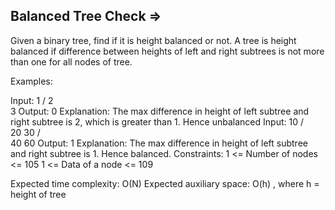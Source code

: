 Balanced Tree Check  =>
 -------------------

 
Given a binary tree, find if it is height balanced or not.  A tree is height balanced if difference between heights of left and right subtrees is not more than one for all nodes of tree. 

Examples:

Input:
      1
    /
   2
    \
     3 
Output: 0
Explanation: The max difference in height of left subtree and right subtree is 2, which is greater than 1. Hence unbalanced
Input:
       10
     /   \
    20   30 
  /   \
 40   60
Output: 1
Explanation: The max difference in height of left subtree and right subtree is 1. Hence balanced. 
Constraints:
1 <= Number of nodes <= 105
1 <= Data of a node <= 109

Expected time complexity: O(N)
Expected auxiliary space: O(h) , where h = height of tree

